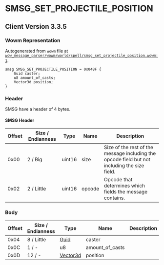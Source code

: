 # SMSG_SET_PROJECTILE_POSITION

## Client Version 3.3.5

### Wowm Representation

Autogenerated from `wowm` file at [`wow_message_parser/wowm/world/spell/smsg_set_projectile_position.wowm:1`](https://github.com/gtker/wow_messages/tree/main/wow_message_parser/wowm/world/spell/smsg_set_projectile_position.wowm#L1).
```rust,ignore
smsg SMSG_SET_PROJECTILE_POSITION = 0x04BF {
    Guid caster;
    u8 amount_of_casts;
    Vector3d position;
}
```
### Header

SMSG have a header of 4 bytes.

#### SMSG Header

| Offset | Size / Endianness | Type   | Name   | Description |
| ------ | ----------------- | ------ | ------ | ----------- |
| 0x00   | 2 / Big           | uint16 | size   | Size of the rest of the message including the opcode field but not including the size field.|
| 0x02   | 2 / Little        | uint16 | opcode | Opcode that determines which fields the message contains.|

### Body

| Offset | Size / Endianness | Type | Name | Description | Comment |
| ------ | ----------------- | ---- | ---- | ----------- | ------- |
| 0x04 | 8 / Little | [Guid](../spec/packed-guid.md) | caster |  |  |
| 0x0C | 1 / - | u8 | amount_of_casts |  |  |
| 0x0D | 12 / - | [Vector3d](vector3d.md) | position |  |  |

